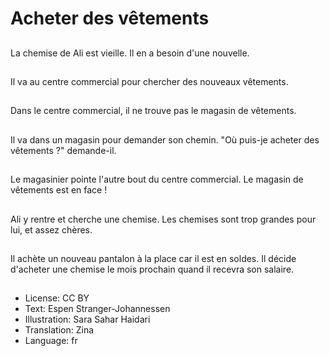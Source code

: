 # Acheter des vêtements

##
La chemise de Ali est vieille. Il en a besoin d'une nouvelle.

##
Il va au centre commercial pour chercher des nouveaux vêtements.

##
Dans le centre commercial, il ne trouve pas le magasin de vêtements.

##
Il va dans un magasin pour demander son chemin. "Où puis-je acheter des vêtements ?" demande-il.

##
Le magasinier pointe l'autre bout du centre commercial. Le magasin de vêtements est en face !

##
Ali y rentre et cherche une chemise. Les chemises sont trop grandes pour lui, et assez chères.

##
Il achète un nouveau pantalon à la place car il est en soldes. Il décide d'acheter une chemise le mois prochain quand il recevra son salaire.

##
* License: CC BY
* Text: Espen Stranger-Johannessen
* Illustration: Sara Sahar Haidari
* Translation: Zina
* Language: fr
